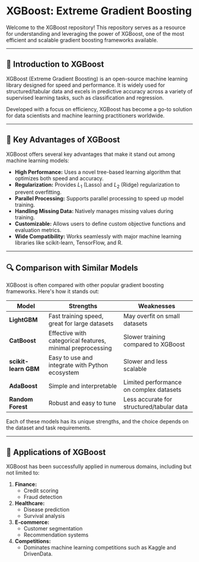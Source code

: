 # XGBoost: Extreme Gradient Boosting

Welcome to the XGBoost repository! This repository serves as a resource for understanding and leveraging the power of XGBoost, one of the most efficient and scalable gradient boosting frameworks available.

---

## 📝 Introduction to XGBoost

XGBoost (Extreme Gradient Boosting) is an open-source machine learning library designed for speed and performance. It is widely used for structured/tabular data and excels in predictive accuracy across a variety of supervised learning tasks, such as classification and regression.

Developed with a focus on efficiency, XGBoost has become a go-to solution for data scientists and machine learning practitioners worldwide.

---

## 🌟 Key Advantages of XGBoost

XGBoost offers several key advantages that make it stand out among machine learning models:

- **High Performance:** Uses a novel tree-based learning algorithm that optimizes both speed and accuracy.
- **Regularization:** Provides $L_1$ (Lasso) and $L_2$ (Ridge) regularization to prevent overfitting.
- **Parallel Processing:** Supports parallel processing to speed up model training.
- **Handling Missing Data:** Natively manages missing values during training.
- **Customizable:** Allows users to define custom objective functions and evaluation metrics.
- **Wide Compatibility:** Works seamlessly with major machine learning libraries like scikit-learn, TensorFlow, and R.

---

## 🔍 Comparison with Similar Models

XGBoost is often compared with other popular gradient boosting frameworks. Here's how it stands out:

| **Model**           | **Strengths**                                               | **Weaknesses**                                  |
|----------------------|-----------------------------------------------------------|------------------------------------------------|
| **LightGBM**         | Fast training speed, great for large datasets              | May overfit on small datasets                  |
| **CatBoost**         | Effective with categorical features, minimal preprocessing | Slower training compared to XGBoost            |
| **scikit-learn GBM** | Easy to use and integrate with Python ecosystem            | Slower and less scalable                       |
| **AdaBoost**         | Simple and interpretable                                   | Limited performance on complex datasets        |
| **Random Forest**    | Robust and easy to tune                                    | Less accurate for structured/tabular data      |

Each of these models has its unique strengths, and the choice depends on the dataset and task requirements.

---

## 🚀 Applications of XGBoost

XGBoost has been successfully applied in numerous domains, including but not limited to:

1. **Finance:**
   - Credit scoring
   - Fraud detection
2. **Healthcare:**
   - Disease prediction
   - Survival analysis
3. **E-commerce:**
   - Customer segmentation
   - Recommendation systems
4. **Competitions:**
   - Dominates machine learning competitions such as Kaggle and DrivenData.

